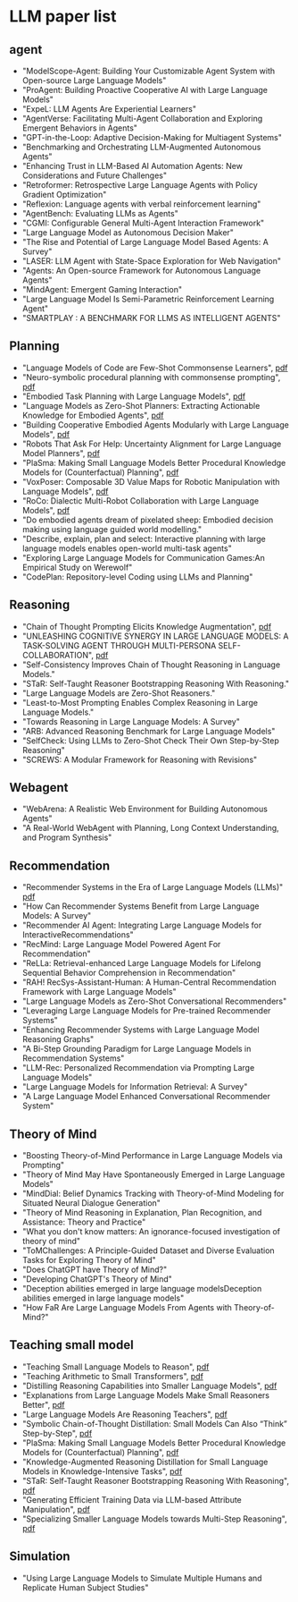 # LLM paper list

## agent
+ "ModelScope-Agent: Building Your Customizable Agent System with Open-source Large Language Models"
+ "ProAgent: Building Proactive Cooperative AI with Large Language Models"
+ "ExpeL: LLM Agents Are Experiential Learners"
+ "AgentVerse: Facilitating Multi-Agent Collaboration and Exploring Emergent Behaviors in Agents"
+ "GPT-in-the-Loop: Adaptive Decision-Making for Multiagent Systems"
+ "Benchmarking and Orchestrating LLM-Augmented Autonomous Agents"
+ "Enhancing Trust in LLM-Based AI Automation Agents: New Considerations and Future Challenges"
+ "Retroformer: Retrospective Large Language Agents with Policy Gradient Optimization"
+ "Reflexion: Language agents with verbal reinforcement learning"
+ "AgentBench: Evaluating LLMs as Agents"
+ "CGMI: Configurable General Multi-Agent Interaction Framework"
+ "Large Language Model as Autonomous Decision Maker"
+ "The Rise and Potential of Large Language Model Based Agents: A Survey"
+ "LASER: LLM Agent with State-Space Exploration for Web Navigation"
+ "Agents: An Open-source Framework for Autonomous Language Agents"
+ "MindAgent: Emergent Gaming Interaction"
+ "Large Language Model Is Semi-Parametric Reinforcement Learning Agent"
+ "SMARTPLAY : A BENCHMARK FOR LLMS AS INTELLIGENT AGENTS"


## Planning
+ "Language Models of Code are Few-Shot Commonsense Learners", [pdf](https://arxiv.org/pdf/2210.07128.pdf)
+ "Neuro-symbolic procedural planning with commonsense prompting", [pdf](https://arxiv.org/pdf/2206.02928.pdf)
+ "Embodied Task Planning with Large Language Models", [pdf](https://arxiv.org/pdf/2307.01848.pdf)
+ "Language Models as Zero-Shot Planners: Extracting Actionable Knowledge for Embodied Agents", [pdf](https://arxiv.org/pdf/2201.07207.pdf)
+ "Building Cooperative Embodied Agents Modularly with Large Language Models", [pdf](https://arxiv.org/pdf/2307.02485.pdf)
+ "Robots That Ask For Help: Uncertainty Alignment for Large Language Model Planners", [pdf](https://arxiv.org/pdf/2307.01928.pdf)
+ "PlaSma: Making Small Language Models Better Procedural Knowledge Models for (Counterfactual) Planning", [pdf](https://arxiv.org/pdf/2305.19472.pdf)
+ "VoxPoser: Composable 3D Value Maps for Robotic Manipulation with Language Models", [pdf](https://voxposer.github.io/voxposer.pdf)
+ "RoCo: Dialectic Multi-Robot Collaboration with Large Language Models", [pdf](https://arxiv.org/pdf/2307.04738.pdf)
+ "Do embodied agents dream of pixelated sheep: Embodied decision making using language guided world modelling."
+ "Describe, explain, plan and select: Interactive planning with large language models enables open-world multi-task agents"
+ "Exploring Large Language Models for Communication Games:An Empirical Study on Werewolf"
+ "CodePlan: Repository-level Coding using LLMs and Planning"

## Reasoning
+ "Chain of Thought Prompting Elicits Knowledge Augmentation", [pdf](https://arxiv.org/pdf/2201.11903.pdf)
+ "UNLEASHING COGNITIVE SYNERGY IN LARGE LANGUAGE MODELS: A TASK-SOLVING AGENT THROUGH MULTI-PERSONA SELF-COLLABORATION", [pdf](https://arxiv.org/pdf/2307.05300.pdf)
+ "Self-Consistency Improves Chain of Thought Reasoning in Language Models."
+ "STaR: Self-Taught Reasoner Bootstrapping Reasoning With Reasoning."
+  "Large Language Models are Zero-Shot Reasoners."
+  "Least-to-Most Prompting Enables Complex Reasoning in Large Language Models."
+  "Towards Reasoning in Large Language Models: A Survey"
+  "ARB: Advanced Reasoning Benchmark for Large Language Models"
+  "SelfCheck: Using LLMs to Zero-Shot Check Their Own Step-by-Step Reasoning"
+  "SCREWS: A Modular Framework for Reasoning with Revisions"

## Webagent
+ "WebArena: A Realistic Web Environment for Building Autonomous Agents"
+ "A Real-World WebAgent with Planning, Long Context Understanding, and Program Synthesis"

## Recommendation
+ "Recommender Systems in the Era of Large Language Models (LLMs)" [pdf](https://arxiv.org/pdf/2307.02046.pdf)
+ "How Can Recommender Systems Benefit from Large Language Models: A Survey"
+ "Recommender AI Agent: Integrating Large Language Models for InteractiveRecommendations"
+ "RecMind: Large Language Model Powered Agent For Recommendation"
+ "ReLLa: Retrieval-enhanced Large Language Models for Lifelong Sequential Behavior Comprehension in Recommendation"
+ "RAH! RecSys-Assistant-Human: A Human-Central Recommendation Framework with Large Language Models"
+ "Large Language Models as Zero-Shot Conversational Recommenders"
+ "Leveraging Large Language Models for Pre-trained Recommender Systems"
+ "Enhancing Recommender Systems with Large Language Model Reasoning Graphs"
+ "A Bi-Step Grounding Paradigm for Large Language Models in Recommendation Systems"
+ "LLM-Rec: Personalized Recommendation via Prompting Large Language Models"
+ "Large Language Models for Information Retrieval: A Survey"
+ "A Large Language Model Enhanced Conversational Recommender System"

## Theory of Mind
+ "Boosting Theory-of-Mind Performance in Large Language Models via Prompting"
+ "Theory of Mind May Have Spontaneously Emerged in Large Language Models"
+ "MindDial: Belief Dynamics Tracking with Theory-of-Mind Modeling for Situated Neural Dialogue Generation"
+ "Theory of Mind Reasoning in Explanation, Plan Recognition, and Assistance: Theory and Practice"
+ "What you don't know matters: An ignorance-focused investigation of theory of mind"
+ "ToMChallenges: A Principle-Guided Dataset and Diverse Evaluation Tasks for Exploring Theory of Mind"
+ "Does ChatGPT have Theory of Mind?"
+ "Developing ChatGPT's Theory of Mind"
+ "Deception abilities emerged in large language modelsDeception abilities emerged in large language models"
+ "How FaR Are Large Language Models From Agents with Theory-of-Mind?"

## Teaching small model
+ "Teaching Small Language Models to Reason", [pdf](https://arxiv.org/pdf/2212.08410.pdf)
+ "Teaching Arithmetic to Small Transformers", [pdf](https://arxiv.org/pdf/2307.03381.pdf)
+ "Distilling Reasoning Capabilities into Smaller Language Models", [pdf](https://arxiv.org/pdf/2212.00193.pdf)
+ "Explanations from Large Language Models Make Small Reasoners Better", [pdf](https://arxiv.org/pdf/2210.06726.pdf)
+ "Large Language Models Are Reasoning Teachers", [pdf](https://arxiv.org/pdf/2212.10071.pdf)
+ "Symbolic Chain-of-Thought Distillation: Small Models Can Also “Think” Step-by-Step", [pdf](https://arxiv.org/pdf/2306.14050.pdf)
+ "PlaSma: Making Small Language Models Better Procedural Knowledge Models for (Counterfactual) Planning", [pdf](https://arxiv.org/pdf/2305.19472.pdf)
+ "Knowledge-Augmented Reasoning Distillation for Small Language Models in Knowledge-Intensive Tasks", [pdf](https://arxiv.org/pdf/2305.18395.pdf)
+ "STaR: Self-Taught Reasoner Bootstrapping Reasoning With Reasoning", [pdf]()
+ "Generating Efficient Training Data via LLM-based Attribute Manipulation", [pdf]()
+ "Specializing Smaller Language Models towards Multi-Step Reasoning", [pdf]()


## Simulation
+ "Using Large Language Models to Simulate Multiple Humans and Replicate Human Subject Studies"
